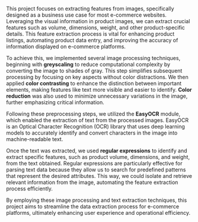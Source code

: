 This project focuses on extracting features from images, specifically designed as a business use case for most e-commerce websites. Leveraging the visual information in product images, we can extract crucial features such as volume, dimensions, weight, and other product-specific details. This feature extraction process is vital for enhancing product listings, automating product data entry, and improving the accuracy of information displayed on e-commerce platforms.

To achieve this, we implemented several image processing techniques, beginning with **greyscaling** to reduce computational complexity by converting the image to shades of gray. This step simplifies subsequent processing by focusing on key aspects without color distractions. We then applied **color contrasting** to enhance the distinction between important elements, making features like text more visible and easier to identify. **Color reduction** was also used to minimize unnecessary variations in the image, further emphasizing critical information.

Following these preprocessing steps, we utilized the **EasyOCR** module, which enabled the extraction of text from the processed images. EasyOCR is an Optical Character Recognition (OCR) library that uses deep learning models to accurately identify and convert characters in the image into machine-readable text.

Once the text was extracted, we used **regular expressions** to identify and extract specific features, such as product volume, dimensions, and weight, from the text obtained. Regular expressions are particularly effective for parsing text data because they allow us to search for predefined patterns that represent the desired attributes. This way, we could isolate and retrieve relevant information from the image, automating the feature extraction process efficiently.

By employing these image processing and text extraction techniques, this project aims to streamline the data extraction process for e-commerce platforms, ultimately enhancing user experience and operational efficiency.
